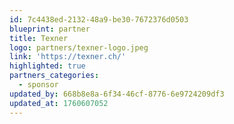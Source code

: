 ```yaml
---
id: 7c4438ed-2132-48a9-be30-7672376d0503
blueprint: partner
title: Texner
logo: partners/texner-logo.jpeg
link: 'https://texner.ch/'
highlighted: true
partners_categories:
  - sponsor
updated_by: 668b8e8a-6f34-46cf-8776-6e9724209df3
updated_at: 1760607052
---
```

